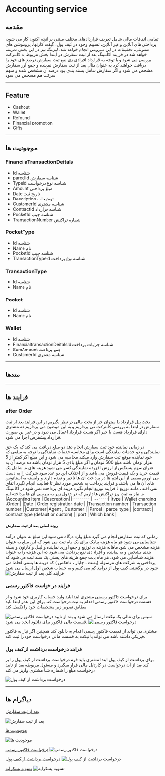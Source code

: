# Accounting service

## مقدمه

تمامی اتفاقات مالی شامل تعریف قراردادهای مختلف مبتنی بر آنچه اکنون کار می شود، پرداختی های آنلاین و غیر آنلاین، تسهیم وجود در کیف پول، گیفت کارتها، پروموشن های تشویقی، تخفیفات در این سرویس انجام خواهد شد. لیزینگ نیز در این بخش تعریف خواهد شد
در فرایند اکانتینگ بعد از ثبت سفارش در ابتدا بخش مربوط به کانترکت بررسی می شود و با توجه به قرارداد افرادی زی نفع ثبت سفارش درصد های خود را دریافت خواهند کرد به عنوان مثال بعد از ثبت سفارش  نماینده و جمع آور سفارش مشخص می شود و اگر سفارش شامل بسته بندی بود درصد آن مشخص شده و سهم شرکت هم مشخص می شود

---

## Feature

- Cashout
- Wallet
- Refound
- Financial promotion
- Gifts

---

## موجودیت ها

### FinancilaTransactionDeitals

- Id
  شناسه
- parcelId
  شناسه سفارش
- TypeId
  شناسه نوع درخواست
- Amount
  مبلغ پرداختی
- Date
  تاریخ ثبت
- Description
  توضیحات
- CustomerId
  شناسه مشتری
- ContractId
  شناسه قرارداد
- PocketId
  شناسه جیب
- TransactionNumber
  شماره تراکنش

### PocketType

- Id
  شناسه
- Name
  نام
- PocketId
  شناسه جیب
- TransactionTypeId
  شناسه نوع پرداخت

### TransactionType

- Id
  شناسه
- Name
  نام

### Pocket

- Id
  شناسه
- Name
  نام

### Wallet

- Id
  شناسه
- FinancialtransactionDeitalsId
  شناسه جزئیات پرداخت
- SumAmount
  جمع پرداخت
- CustomerId
  شناسه مشتری

---

## متدها

---

## فرایند ها

### after Order

بحث پنل قرارداد را میتوان جز از بحث مالی در نظر بگیریم
در این فرایند بعد از ثبت سفارش در ابتدا به بررسی کانترکت می پردازیم و به این موضوع می پردازیم که مشتری دارای قرارداد هست یا خیر اگر هست قرارداد اعمال می شود و در غیر این صورت قرارداد پیشفرض اجرا می شود.

در زمانی نماینده خود ثبت سفارش انجام دهد دو مبلغ دریافت می کند که یک حق نمایندگی و دو خدمات نمایندگی است برای محاسبه خدمات نمایندگی با توجه به مبلغی که خود نماینده موقع ثبت سفارش وارد میکند محاسبه می شود و این مبلغ اگر کمتر از 5 هزار تومان باشد مبلغ 500 تومان و اگر مبلغ بالای 5 هزار تومان باشد ده درصد آن  به عنوان سهم پستکس از  ارزش افزوده نمایندگی کسر می شود 
هزینه های ما شامل یک قیمت خرید و یک قیمت فروش می باشد و از اختلاف این دو عدد سود شرکت را به دست می آوریم
بعصی از این آیتم ها در پرداخت آن ها تاخیر و تقدم دارند و وابسته به استاتوس های آن ها می باشند و فرایند پرداخت به شخص مورد نظر تا فعالیت انجام نگیرد اتفاق نمی افتد ، مانند توزیع تا فرایند توزیع انجام نگیرد هزینه ای پرداخت نمی شود
در اکانتینگ ما نیاز به ثبت ریز تراکنش ها داریم که در جدول زیر به بررسی آن ها پرداخته ایم
|Accounting Item     | Descreption|
|:-------- | :------:|
|type      | Wallet charging ،Order |
|Date      | Order registration date |
|Transaction number      | Transaction number  |
|Customer      |Agent , Customer |
|Parcel      | parcel type  |
|contract      | contract type (default or custom) |
|port      | Which bank |

#### روند اصلی بعد از ثبت سفارش

زمانی که ثبت سفارش انجام می گیرد مبلغ وارد درگاه می شود این مبلغ به عنوان درآمد شناسایی می شود 
هر ماه هزینه پیامک برای یک ماه ثبت می شود که این مبلغ به عنوان هزینه مشخص می شود 
ماهانه هزینه ی توزیع و جمع آوری نماینده و لیبل و کارتون و بسته بندی مشخص و به نماینده و افراد ذی نفع پرداخت می شود که این هزینه را به عنوان هزینه شناسایی می شود.
هر ماه بابت جمع هزینه های پستی یک سند ثبت می شود که پرداختی به شرکت های مرسوله (پست ، چاپار ، ماهکس ) که هزینه ها پستی لحاظ می شود 
در برگشتی کیف پول از درآمد کم می کنیم و به حساب شخص اول ارسال می شود 
![  فرایند کلی بعد از ثبت سفارش](imgs/afterOrder.png)


### فرایند در خواست فاکتور رسمی 

برای درخواست فاکتور رسمی مشتری ابتدا باید وارد حساب کاربری خود شود و از قسمت درخواست فاکتور رسمی اقدام به ثبت درخواست کند 
برای این عمر ابتدا باید مطابق تصویر زیر مشخصات خود را تکمیل کند 

![درخواست فاکتور رسمی](imgs/FactorRasmi.png)
سپس برای مالی یک تیکت ارسال می شود و بعد از تایید قسمت مالی فاکتور برای دانلود ایجاد می شود.
![درخواست فاکتور رسمی](imgs/FactorRasmi1.png)

مشتری می تواند از قسمت فاکتور رسمی اقدام به دانلود کند 
همچنین اگر نیاز به فاکتور فیزیکی داشته باشد می تواند با تیکت به قسمت مالی درخواست خود را ثبت کند.

### فرایند درخواست برداشت از کیف پول

برای برداشت از کیف پول ابتدا مشتری باید فرم درخواست برداشت از کیف پول را پر کند بعد از آن درخواست در کارتابل مالی قرار میگیرد و مسئول مربوطه بعد از تایید درخواست مبلغ را شماره شبا مشتری واریز می کند 

![درخواست برداشت از کیف پول](imgs/Liquidation-wallet1.png)


---

## دیاگرام ها

[بعد از ثبت سفارش](Diagrams/AfterOrderAccounting.drawio)

![بعد از ثبت سفارش](imgs/AfterOrderAccounting.png)

[موجودیت ها](Diagrams/AccountingERD.drawio)

![موجودیت ها](imgs/AccountingEntity.png)

[درخواست فاکتور رسمی](Diagrams/Factor-rasmi.drawio)
![درخواست فاکتور رسمی](imgs/Factor-rasmi-diagram.png)

[درخواست برداشت از کیف پول](Diagrams/Liquidation-wallet.drawio)
![درخواست برداشت از کیف پول](imgs/Liquidation-wallet.png)


[تسویه پسکرایه](Diagrams/CODPlan.drawio)
![تسویه پسکرایه](imgs/CODPlan.png)
